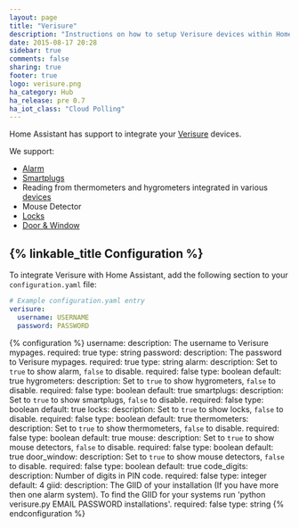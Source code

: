 ```yaml
---
layout: page
title: "Verisure"
description: "Instructions on how to setup Verisure devices within Home Assistant."
date: 2015-08-17 20:28
sidebar: true
comments: false
sharing: true
footer: true
logo: verisure.png
ha_category: Hub
ha_release: pre 0.7
ha_iot_class: "Cloud Polling"
---
```


Home Assistant has support to integrate your [Verisure](https://www.verisure.com/) devices.

We support:

 * [Alarm](/components/alarm_control_panel.verisure/)
 * [Smartplugs](/components/switch.verisure/)
 * Reading from thermometers and hygrometers integrated in various [devices](/components/sensor.verisure/)
 * Mouse Detector
 * [Locks](/components/lock.verisure/)
 * [Door & Window](/components/binary_sensor.verisure/)

 ## {% linkable_title Configuration %}

To integrate Verisure with Home Assistant, add the following section to your `configuration.yaml` file:

```yaml
# Example configuration.yaml entry
verisure:
  username: USERNAME
  password: PASSWORD
```

{% configuration %}
username:
  description: The username to Verisure mypages.
  required: true
  type: string
password:
  description: The password to Verisure mypages.
  required: true
  type: string
alarm:
  description: Set to `true` to show alarm, `false` to disable.
  required: false
  type: boolean
  default: true
hygrometers:
  description: Set to `true` to show hygrometers, `false` to disable.
  required: false
  type: boolean
  default: true
smartplugs:
  description: Set to `true` to show smartplugs, `false` to disable.
  required: false
  type: boolean
  default: true
locks:
  description: Set to `true` to show locks, `false` to disable.
  required: false
  type: boolean
  default: true
thermometers:
  description: Set to `true` to show thermometers, `false` to disable.
  required: false
  type: boolean
  default: true
mouse:
  description: Set to `true` to show mouse detectors, `false` to disable.
  required: false
  type: boolean
  default: true
door_window:
  description: Set to `true` to show mouse detectors, `false` to disable.
  required: false
  type: boolean
  default: true
code_digits:
  description: Number of digits in PIN code.
  required: false
  type: integer
  default: 4
giid:
  description: The GIID of your installation (If you have more then one alarm system). To find the GIID for your systems run 'python verisure.py EMAIL PASSWORD installations'.
  required: false
  type: string
{% endconfiguration %}
